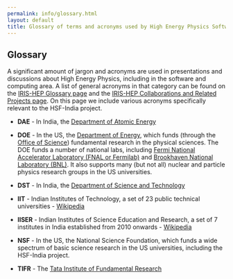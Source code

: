 ```yaml
---
permalink: info/glossary.html
layout: default
title: Glossary of terms and acronyms used by High Energy Physics Software and Computing
---
```


## Glossary

A significant amount of jargon and acronyms are used in presentations and
discussions about High Energy Physics, including in the software and
computing area. A list of general acronyms in that category can be found
on the [IRIS-HEP Glossary page](https://iris-hep.org/glossary.html) and
the [IRIS-HEP Collaborations and Related Projects page](https://iris-hep.org/collaborations). On this page we include various acronyms specifically relevant 
to the HSF-India project.

  * **DAE** - In India, the [Department of Atomic Energy](https://dae.gov.in)

  * **DOE** - In the US, the [Department of Energy](https://www.energy.gov), which funds (through the [Office of Science](https://www.energy.gov/science/office-science)) fundamental research in the physical sciences. The DOE funds a number of national labs, including [Fermi National Accelerator Laboratory (FNAL or Fermilab)](https://www.fnal.gov) and [Brookhaven National Laboratory (BNL)](https://www.bnl.gov/world/). It also supports many (but not all) nuclear and particle physics research groups in the US universities.

  * **DST** - In India, the [Department of Science and Technology](https://dst.gov.in)

  * **IIT** - Indian Institutes of Technology, a set of 23 public technical universities - [Wikipedia](https://en.wikipedia.org/wiki/Indian_Institutes_of_Technology)

  * **IISER** - Indian Institutes of Science Education and Research, a set of 7 institutes in India established from 2010 onwards - [Wikipedia](https://en.wikipedia.org/wiki/Indian_Institutes_of_Science_Education_and_Research)

  * **NSF** - In the US, the National Science Foundation, which funds a wide spectrum of basic science research in the US universities, including the HSF-India project.

  * **TIFR** - The [Tata Institute of Fundamental Research](https://www.tifr.res.in)
